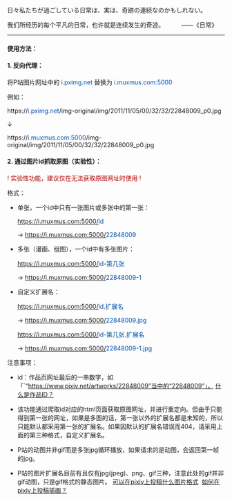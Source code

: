 日々私たちが過ごしている日常は、実は、奇跡の連続なのかもしれない。

我们所经历的每个平凡的日常，也许就是连续发生的奇迹。&nbsp;&nbsp;&nbsp;&nbsp;&nbsp;&nbsp;&nbsp;&nbsp;&nbsp;&nbsp;——《日常》

---

#### 使用方法：

#### 1. 反向代理：

将P站图片网址中的 <font color=#0051af>i.pximg.net</font> 替换为 <font color=#0051af>i.muxmus.com:5000</font>

例如：

https://<font color=#0051af>i.pximg.net</font>/img-original/img/2011/11/05/00/32/32/22848009_p0.jpg

↓

https://<font color=#0051af>i.muxmus.com:5000</font>/img-original/img/2011/11/05/00/32/32/22848009_p0.jpg

#### 2. 通过图片id抓取原图（实验性）：

<font color=#b00000>! 实验性功能，建议仅在无法获取原图网址时使用 !</font>

格式：

*   单张，一个id中只有一张图片或多张中的第一张：

    https://i.muxmus.com:5000/<font color=#0051af>id</font>

    → https://i.muxmus.com:5000/<font color=#0051af>22848009</font>

*   多张（漫画、组图），一个id中有多张图片：

    https://i.muxmus.com:5000/<font color=#0051af>id</font>-<font color=#0051af>第几张</font>

    → https://i.muxmus.com:5000/<font color=#0051af>22848009</font>-<font color=#0051af>1</font>

*   自定义扩展名：

    https://i.muxmus.com:5000/<font color=#0051af>id</font>.<font color=#0051af>扩展名</font>

    → https://i.muxmus.com:5000/<font color=#0051af>22848009</font>.<font color=#0051af>jpg</font>

    https://i.muxmus.com:5000/<font color=#0051af>id</font>-<font color=#0051af>第几张</font>.<font color=#0051af>扩展名</font>

    → https://i.muxmus.com:5000/<font color=#0051af>22848009</font>-<font color=#0051af>1</font>.<font color=#0051af>jpg</font>

注意事项：

*	id：作品页网址最后的一串数字，如「`“https://www.pixiv.net/artworks/22848009”当中的“22848009”」。 [什么是作品ID？](https://www.pixiv.help/hc/zh-cn/articles/235585168-%E4%BB%80%E4%B9%88%E6%98%AF%E4%BD%9C%E5%93%81ID)

*   该功能通过爬取id对应的html页面获取原图网址，并进行重定向。但由于只能得到第一张的网址，如果是多图的话，第一张以外的扩展名都是未知的，所以只能默认都采用第一张的扩展名。如果因默认的扩展名错误而404，请采用上面的第三种格式，自定义扩展名。

*   P站的动图并非gif而是多张jpg循环播放，如果请求的是动图，会返回第一帧的jpg。

*   P站的图片扩展名目前有且仅有jpg(jpeg)、png、gif三种，注意此处的gif并非gif动图，只是gif格式的静态图片。 [可以在pixiv上投稿什么图片格式](https://help.pixiv.digital/hc/zh-cn/articles/235584428-%E5%8F%AF%E4%BB%A5%E5%9C%A8pixiv%E4%B8%8A%E6%8A%95%E7%A8%BF%E4%BB%80%E4%B9%88%E5%9B%BE%E7%89%87%E6%A0%BC%E5%BC%8F)&nbsp;&nbsp;[如何在pixiv上投稿插画？](https://www.pixiv.help/hc/zh-cn/articles/235584588-%E5%A6%82%E4%BD%95%E5%9C%A8pixiv%E4%B8%8A%E6%8A%95%E7%A8%BF%E6%8F%92%E7%94%BB)
